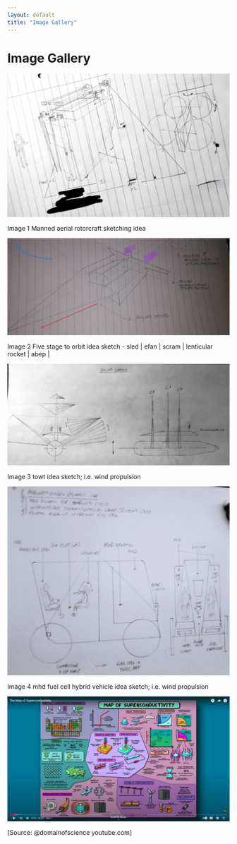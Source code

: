 ```yaml
---
layout: default
title: "Image Gallery"
---
```


# Image Gallery

<div class="gallery">
    <div class="gallery-item">
        <img src="/assets/images/GMM8ePeWsAAL859.jpg" alt="Image 1">
        <p>Image 1 Manned aerial rotorcraft sketching idea</p>
    </div>
    <div class="gallery-item">
        <img src="/assets/images/GMM1d6sWUAAZbBc.jpg" alt="Image 2">
        <p>Image 2 Five stage to orbit idea sketch - sled | efan | scram | lenticular rocket | abep |</p>
    </div>
    <div class="gallery-item">
        <img src="/assets/images/GPTEiMeWoAAsIBI.jpg" alt="Image 3">
        <p>Image 3 towt idea sketch; i.e. wind propulsion</p>
    </div>
    <div class="gallery-item">
        <img src="/assets/images/bafkreicrnevb4aazvtkt5gk4cozvftypeyok7muwswcyis3kkee3emrjda2.jpg" alt="Image 4">
        <p>Image 4 mhd fuel cell hybrid vehicle idea sketch; i.e. wind propulsion</p>
    </div>
    <div class="gallery-item">
        <img src="/assets/images/Screenshot_30-6-2025_123340_store.dftba.com.jpeg" alt="Image 4">
        <p>[Source: @domainofscience youtube.com]</p>
    </div>
    <!-- Add more images as needed -->
</div>
